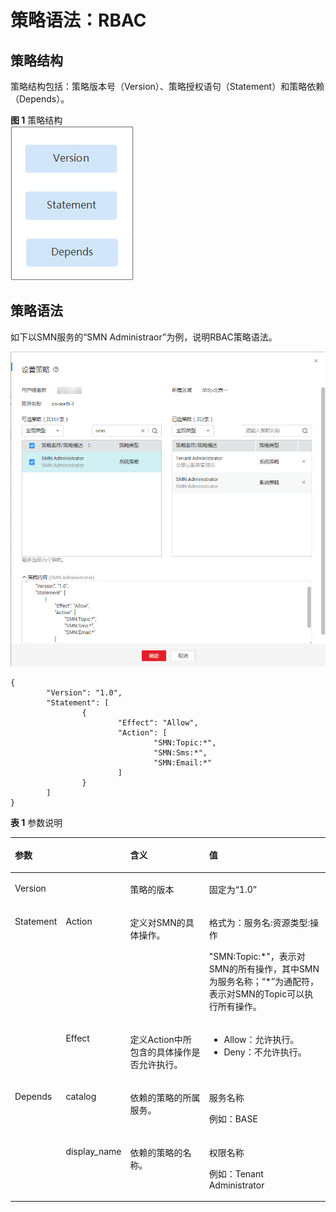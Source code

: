 # 策略语法：RBAC<a name="smn_ug_0038"></a>

## 策略结构<a name="zh-cn_topic_0173533527_zh-cn_topic_0173481717_zh-cn_topic_0172268190_section1661242202715"></a>

策略结构包括：策略版本号（Version）、策略授权语句（Statement）和策略依赖（Depends）。

**图 1**  策略结构<a name="zh-cn_topic_0173533527_zh-cn_topic_0173481717_zh-cn_topic_0172268190_fig2641112616326"></a>  
![](figures/策略结构.png "策略结构")

## 策略语法<a name="zh-cn_topic_0173533527_section789713102221"></a>

如下以SMN服务的“SMN Administraor”为例，说明RBAC策略语法。

![](figures/SMN-rdbc.png)

```
{
        "Version": "1.0",
        "Statement": [
                {
                        "Effect": "Allow",
                        "Action": [
                                "SMN:Topic:*",
                                "SMN:Sms:*",
                                "SMN:Email:*"
                        ]
                }
        ]
}
```

**表 1**  参数说明

<a name="zh-cn_topic_0173533527_table664091712223"></a>
<table><thead align="left"><tr id="zh-cn_topic_0173533527_row774317178225"><th class="cellrowborder" colspan="2" valign="top" id="mcps1.2.5.1.1"><p id="zh-cn_topic_0173533527_p1574311742218"><a name="zh-cn_topic_0173533527_p1574311742218"></a><a name="zh-cn_topic_0173533527_p1574311742218"></a>参数</p>
</th>
<th class="cellrowborder" valign="top" id="mcps1.2.5.1.2"><p id="zh-cn_topic_0173533527_p374331702213"><a name="zh-cn_topic_0173533527_p374331702213"></a><a name="zh-cn_topic_0173533527_p374331702213"></a>含义</p>
</th>
<th class="cellrowborder" valign="top" id="mcps1.2.5.1.3"><p id="zh-cn_topic_0173533527_p3743131782216"><a name="zh-cn_topic_0173533527_p3743131782216"></a><a name="zh-cn_topic_0173533527_p3743131782216"></a>值</p>
</th>
</tr>
</thead>
<tbody><tr id="zh-cn_topic_0173533527_row174371711227"><td class="cellrowborder" colspan="2" valign="top" headers="mcps1.2.5.1.1 "><p id="zh-cn_topic_0173533527_p1374313178226"><a name="zh-cn_topic_0173533527_p1374313178226"></a><a name="zh-cn_topic_0173533527_p1374313178226"></a>Version</p>
</td>
<td class="cellrowborder" valign="top" headers="mcps1.2.5.1.2 "><p id="zh-cn_topic_0173533527_p2743171713227"><a name="zh-cn_topic_0173533527_p2743171713227"></a><a name="zh-cn_topic_0173533527_p2743171713227"></a>策略的版本</p>
</td>
<td class="cellrowborder" valign="top" headers="mcps1.2.5.1.3 "><p id="zh-cn_topic_0173533527_p1374381762218"><a name="zh-cn_topic_0173533527_p1374381762218"></a><a name="zh-cn_topic_0173533527_p1374381762218"></a>固定为“1.0”</p>
</td>
</tr>
<tr id="zh-cn_topic_0173533527_row6743417182211"><td class="cellrowborder" rowspan="2" valign="top" width="12.261226122612262%" headers="mcps1.2.5.1.1 "><p id="zh-cn_topic_0173533527_p9743151772219"><a name="zh-cn_topic_0173533527_p9743151772219"></a><a name="zh-cn_topic_0173533527_p9743151772219"></a>Statement</p>
</td>
<td class="cellrowborder" valign="top" width="11.431143114311432%" headers="mcps1.2.5.1.1 "><p id="zh-cn_topic_0173533527_p5743217132215"><a name="zh-cn_topic_0173533527_p5743217132215"></a><a name="zh-cn_topic_0173533527_p5743217132215"></a>Action</p>
</td>
<td class="cellrowborder" valign="top" width="31.623162316231625%" headers="mcps1.2.5.1.2 "><p id="zh-cn_topic_0173533527_p4743191722216"><a name="zh-cn_topic_0173533527_p4743191722216"></a><a name="zh-cn_topic_0173533527_p4743191722216"></a>定义对SMN的具体操作。</p>
</td>
<td class="cellrowborder" valign="top" width="44.68446844684469%" headers="mcps1.2.5.1.3 "><p id="zh-cn_topic_0173533527_p3744141717228"><a name="zh-cn_topic_0173533527_p3744141717228"></a><a name="zh-cn_topic_0173533527_p3744141717228"></a>格式为：服务名:资源类型:操作</p>
<p id="zh-cn_topic_0173533527_p3744161714227"><a name="zh-cn_topic_0173533527_p3744161714227"></a><a name="zh-cn_topic_0173533527_p3744161714227"></a>"SMN:Topic:*"，表示对SMN的所有操作，其中SMN为服务名称；“*”为通配符，表示对SMN的Topic可以执行所有操作。</p>
</td>
</tr>
<tr id="zh-cn_topic_0173533527_row3744217122216"><td class="cellrowborder" valign="top" headers="mcps1.2.5.1.1 "><p id="zh-cn_topic_0173533527_p37441617192213"><a name="zh-cn_topic_0173533527_p37441617192213"></a><a name="zh-cn_topic_0173533527_p37441617192213"></a>Effect</p>
</td>
<td class="cellrowborder" valign="top" headers="mcps1.2.5.1.1 "><p id="zh-cn_topic_0173533527_p074461712215"><a name="zh-cn_topic_0173533527_p074461712215"></a><a name="zh-cn_topic_0173533527_p074461712215"></a>定义Action中所包含的具体操作是否允许执行。</p>
</td>
<td class="cellrowborder" valign="top" headers="mcps1.2.5.1.2 "><a name="zh-cn_topic_0173533527_ul8744151710225"></a><a name="zh-cn_topic_0173533527_ul8744151710225"></a><ul id="zh-cn_topic_0173533527_ul8744151710225"><li>Allow：允许执行。</li><li>Deny：不允许执行。</li></ul>
</td>
</tr>
<tr id="zh-cn_topic_0173533527_row107441617132219"><td class="cellrowborder" rowspan="2" valign="top" width="12.261226122612262%" headers="mcps1.2.5.1.1 "><p id="zh-cn_topic_0173533527_p1274411174221"><a name="zh-cn_topic_0173533527_p1274411174221"></a><a name="zh-cn_topic_0173533527_p1274411174221"></a>Depends</p>
</td>
<td class="cellrowborder" valign="top" width="11.431143114311432%" headers="mcps1.2.5.1.1 "><p id="zh-cn_topic_0173533527_p1774418172229"><a name="zh-cn_topic_0173533527_p1774418172229"></a><a name="zh-cn_topic_0173533527_p1774418172229"></a>catalog</p>
</td>
<td class="cellrowborder" valign="top" width="31.623162316231625%" headers="mcps1.2.5.1.2 "><p id="zh-cn_topic_0173533527_p5744111702213"><a name="zh-cn_topic_0173533527_p5744111702213"></a><a name="zh-cn_topic_0173533527_p5744111702213"></a>依赖的策略的所属服务。</p>
</td>
<td class="cellrowborder" valign="top" width="44.68446844684469%" headers="mcps1.2.5.1.3 "><p id="zh-cn_topic_0173533527_p974416175224"><a name="zh-cn_topic_0173533527_p974416175224"></a><a name="zh-cn_topic_0173533527_p974416175224"></a>服务名称</p>
<p id="zh-cn_topic_0173533527_p1174461711221"><a name="zh-cn_topic_0173533527_p1174461711221"></a><a name="zh-cn_topic_0173533527_p1174461711221"></a>例如：BASE</p>
</td>
</tr>
<tr id="zh-cn_topic_0173533527_row1174481715224"><td class="cellrowborder" valign="top" headers="mcps1.2.5.1.1 "><p id="zh-cn_topic_0173533527_p10744217192219"><a name="zh-cn_topic_0173533527_p10744217192219"></a><a name="zh-cn_topic_0173533527_p10744217192219"></a>display_name</p>
</td>
<td class="cellrowborder" valign="top" headers="mcps1.2.5.1.1 "><p id="zh-cn_topic_0173533527_p14744141715226"><a name="zh-cn_topic_0173533527_p14744141715226"></a><a name="zh-cn_topic_0173533527_p14744141715226"></a>依赖的策略的名称。</p>
</td>
<td class="cellrowborder" valign="top" headers="mcps1.2.5.1.2 "><p id="zh-cn_topic_0173533527_p7744617122218"><a name="zh-cn_topic_0173533527_p7744617122218"></a><a name="zh-cn_topic_0173533527_p7744617122218"></a>权限名称</p>
<p id="zh-cn_topic_0173533527_p2745417172211"><a name="zh-cn_topic_0173533527_p2745417172211"></a><a name="zh-cn_topic_0173533527_p2745417172211"></a>例如：Tenant Administrator</p>
</td>
</tr>
</tbody>
</table>


